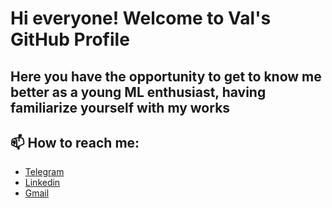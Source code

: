 # Hi everyone! Welcome to Val's GitHub Profile
## Here you have the opportunity to get to know me better as a young ML enthusiast, having familiarize yourself with my works
## 📫 How to reach me:
  * [Telegram](https://t.me/eu_mentality)
  * [Linkedin](https://www.linkedin.com/in/valentin-mitkinov-046174205/)
  * [Gmail](val.mitkv@gmail.com)

<!--
**EuMentality/EuMentality** is a ✨ _special_ ✨ repository because its `README.md` (this file) appears on your GitHub profile.

Here are some ideas to get you started:

- 🔭 I’m currently working on 
- 🌱 I’m currently learning a lot :D
- 👯 I’m looking to collaborate on ...
- 🤔 I’m looking for help with ...
- 💬 Ask me about ...
- 📫 How to reach me: ...
- 😄 Pronouns: ...
- ⚡ Fun fact: ...
-->
